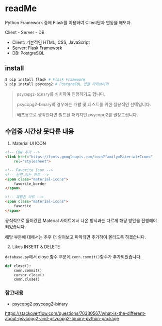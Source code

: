 # readMe

Python Framework 중에 Flask를 이용하여 Client단과 연동을 해보자.

Client - Server - DB

- Client: 기본적인 HTML, CSS, JavaScript
- Server: Flask Framework
- DB: PostgreSQL



## install

```bash
$ pip install flask # Flask Framework
$ pip install psycopg2 # PostgreSQL 연결 라이브러리
```

> `psycopg2-binary`를 설치하여 진행하기도 합니다.
>
> psycopg2-binary의 경우에는 개발 및 테스트를 위한 실용적인 선택입니다.
>
> 배포용으로 생각한다면 빌드된 패키지인 psycopg2를 권장드립니다.


## 수업중 시간상 못다룬 내용

1. Material UI ICON

```html
<!-- CDN 추가 -->
<link href="https://fonts.googleapis.com/icon?family=Material+Icons"
    rel="stylesheet">

<!-- Favorite Icon -->
<!-- 선만 있는 하트 -->
<span class="material-icons">
    favorite_border
</span>

<!-- 채워진 하트 -->
<span class="material-icons">
    favorite
</span>
```

공식적으로 들어갔던 Material 사이트에서 나온 방식과는 다르게 해당 방안을 진행해야 되었습니다.

해당 부분에 대해서는 추후 더 살펴보고 파악되면 추가하여 올리도록 하겠습니다.

2. Likes INSERT & DELETE

`database.py`에서 close 함수 부분에 `conn.commit()`함수가 추가되었습니다.

```python
def close():
    conn.commit()
    cursor.close()
    conn.close()
```



### 참고내용

- psycopg2 psycopg2-binary

https://stackoverflow.com/questions/70330567/what-is-the-different-about-psycopg2-and-psycopg2-binary-python-package